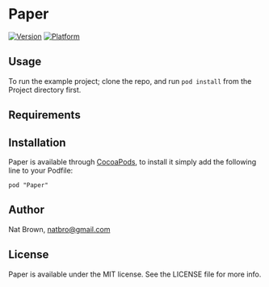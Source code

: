 # Paper

[![Version](http://cocoapod-badges.herokuapp.com/v/Paper/badge.png)](http://cocoadocs.org/docsets/Paper)
[![Platform](http://cocoapod-badges.herokuapp.com/p/Paper/badge.png)](http://cocoadocs.org/docsets/Paper)

## Usage

To run the example project; clone the repo, and run `pod install` from the Project directory first.

## Requirements

## Installation

Paper is available through [CocoaPods](http://cocoapods.org), to install
it simply add the following line to your Podfile:

    pod "Paper"

## Author

Nat Brown, natbro@gmail.com

## License

Paper is available under the MIT license. See the LICENSE file for more info.

